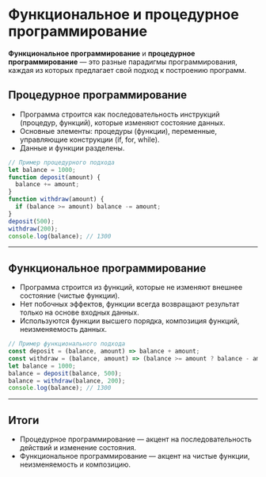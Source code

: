 # Функциональное и процедурное программирование

**Функциональное программирование** и **процедурное программирование** — это разные парадигмы программирования, каждая из которых предлагает свой подход к построению программ.

## Процедурное программирование
- Программа строится как последовательность инструкций (процедур, функций), которые изменяют состояние данных.
- Основные элементы: процедуры (функции), переменные, управляющие конструкции (if, for, while).
- Данные и функции разделены.

```js
// Пример процедурного подхода
let balance = 1000;
function deposit(amount) {
  balance += amount;
}
function withdraw(amount) {
  if (balance >= amount) balance -= amount;
}
deposit(500);
withdraw(200);
console.log(balance); // 1300
```

---

## Функциональное программирование
- Программа строится из функций, которые не изменяют внешнее состояние (чистые функции).
- Нет побочных эффектов, функции всегда возвращают результат только на основе входных данных.
- Используются функции высшего порядка, композиция функций, неизменяемость данных.

```js
// Пример функционального подхода
const deposit = (balance, amount) => balance + amount;
const withdraw = (balance, amount) => (balance >= amount ? balance - amount : balance);
let balance = 1000;
balance = deposit(balance, 500);
balance = withdraw(balance, 200);
console.log(balance); // 1300
```

---

## Итоги
- Процедурное программирование — акцент на последовательность действий и изменение состояния.
- Функциональное программирование — акцент на чистые функции, неизменяемость и композицию. 
